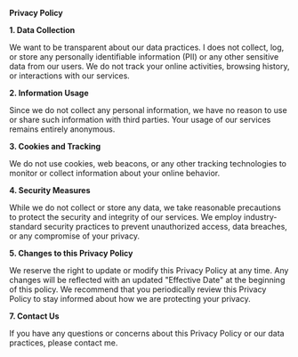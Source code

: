 **Privacy Policy**


**1. Data Collection**

We want to be transparent about our data practices. I does not collect, log, or store any personally identifiable information (PII) or any other sensitive data from our users. We do not track your online activities, browsing history, or interactions with our services.

**2. Information Usage**

Since we do not collect any personal information, we have no reason to use or share such information with third parties. Your usage of our services remains entirely anonymous.

**3. Cookies and Tracking**

We do not use cookies, web beacons, or any other tracking technologies to monitor or collect information about your online behavior.

**4. Security Measures**

While we do not collect or store any data, we take reasonable precautions to protect the security and integrity of our services. We employ industry-standard security practices to prevent unauthorized access, data breaches, or any compromise of your privacy.


**5. Changes to this Privacy Policy**

We reserve the right to update or modify this Privacy Policy at any time. Any changes will be reflected with an updated "Effective Date" at the beginning of this policy. We recommend that you periodically review this Privacy Policy to stay informed about how we are protecting your privacy.

**7. Contact Us**

If you have any questions or concerns about this Privacy Policy or our data practices, please contact me.


